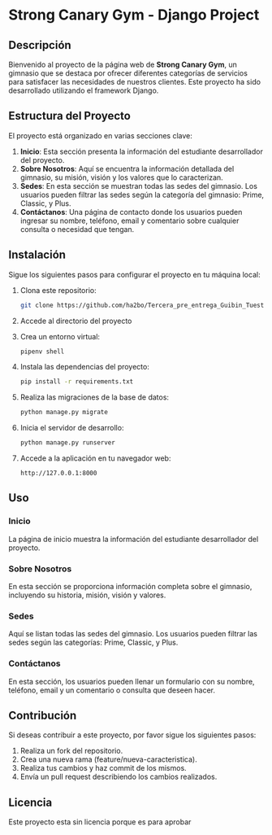 
# Strong Canary Gym - Django Project

## Descripción

Bienvenido al proyecto de la página web de **Strong Canary Gym**, un gimnasio que se destaca por ofrecer diferentes categorías de servicios para satisfacer las necesidades de nuestros clientes. Este proyecto ha sido desarrollado utilizando el framework Django.

## Estructura del Proyecto

El proyecto está organizado en varias secciones clave:

1. **Inicio**: Esta sección presenta la información del estudiante desarrollador del proyecto.
2. **Sobre Nosotros**: Aquí se encuentra la información detallada del gimnasio, su misión, visión y los valores que lo caracterizan.
3. **Sedes**: En esta sección se muestran todas las sedes del gimnasio. Los usuarios pueden filtrar las sedes según la categoría del gimnasio: Prime, Classic, y Plus.
4. **Contáctanos**: Una página de contacto donde los usuarios pueden ingresar su nombre, teléfono, email y comentario sobre cualquier consulta o necesidad que tengan.

## Instalación

Sigue los siguientes pasos para configurar el proyecto en tu máquina local:

1. Clona este repositorio:
    ```bash
    git clone https://github.com/ha2bo/Tercera_pre_entrega_Guibin_Tuesta.git
    ```

2. Accede al directorio del proyecto

3. Crea un entorno virtual:
    ```bash
    pipenv shell
    ```


4. Instala las dependencias del proyecto:
    ```bash
    pip install -r requirements.txt
    ```

5. Realiza las migraciones de la base de datos:
    ```bash
    python manage.py migrate
    ```

6. Inicia el servidor de desarrollo:
    ```bash
    python manage.py runserver
    ```

7. Accede a la aplicación en tu navegador web:
    ```plaintext
    http://127.0.0.1:8000
    ```

## Uso

### Inicio
La página de inicio muestra la información del estudiante desarrollador del proyecto.

### Sobre Nosotros
En esta sección se proporciona información completa sobre el gimnasio, incluyendo su historia, misión, visión y valores.

### Sedes
Aquí se listan todas las sedes del gimnasio. Los usuarios pueden filtrar las sedes según las categorías: Prime, Classic, y Plus.

### Contáctanos
En esta sección, los usuarios pueden llenar un formulario con su nombre, teléfono, email y un comentario o consulta que deseen hacer.

## Contribución

Si deseas contribuir a este proyecto, por favor sigue los siguientes pasos:

1. Realiza un fork del repositorio.
2. Crea una nueva rama (feature/nueva-caracteristica).
3. Realiza tus cambios y haz commit de los mismos.
4. Envía un pull request describiendo los cambios realizados.

## Licencia

Este proyecto esta sin licencia porque es para aprobar

